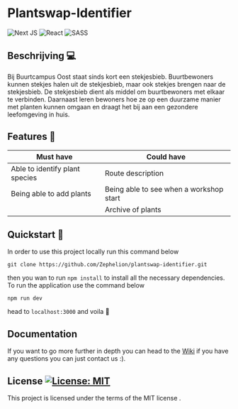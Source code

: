 # Plantswap-Identifier
![Next JS](https://img.shields.io/badge/Next-black?style=for-the-badge&logo=next.js&logoColor=white) ![React](https://img.shields.io/badge/react-%2320232a.svg?style=for-the-badge&logo=react&logoColor=%2361DAFB) ![SASS](https://img.shields.io/badge/SASS-hotpink.svg?style=for-the-badge&logo=SASS&logoColor=white)

## Beschrijving :computer:
Bij Buurtcampus Oost staat sinds kort een stekjesbieb. Buurtbewoners kunnen stekjes halen uit de stekjesbieb, maar ook stekjes brengen naar de stekjesbieb. De stekjesbieb dient als middel om buurtbewoners met elkaar te verbinden. Daarnaast leren bewoners hoe ze op een duurzame manier met planten kunnen omgaan en draagt het bij aan een gezondere leefomgeving in huis.

## Features :rocket:
| Must have | Could have |
|-----|------------|
|Able to identify plant species| Route description|
|Being able to add plants| Being able to see when a workshop start|
||Archive of plants|


## Quickstart :car:
In order to use this project locally run this command below
```
git clone https://github.com/Zephelion/plantswap-identifier.git
```
then you wan to run `npm install` to install all the necessary dependencies.
To run the application use the command below

```
npm run dev
```
head to `localhost:3000` and voila :moyai:

## Documentation
If you want to go more further in depth you can head to the [Wiki](https://github.com/Zephelion/plantswap-identifier/wiki) if you have any questions you can just contact us :).

## License [![License: MIT](https://img.shields.io/badge/License-MIT-yellow.svg)](https://github.com/noyamirai/real-time-web-2223/blob/main/LICENSE)
This project is licensed under the terms of the MIT license .
